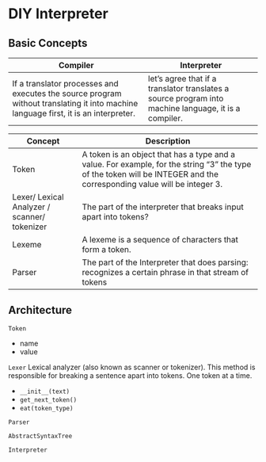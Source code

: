 # DIY Interpreter

## Basic Concepts

Compiler | Interpreter
-|-
If a translator processes and executes the source program without translating it into machine language first, it is an interpreter.|let’s agree that if a translator translates a source program into machine language, it is a compiler.

Concept | Description
-|-
Token | A token is an object that has a type and a value. For example, for the string “3” the type of the token will be INTEGER and the corresponding value will be integer 3.
Lexer/ Lexical Analyzer / scanner/ tokenizer| The part of the interpreter that breaks input apart into tokens?
Lexeme | A lexeme is a sequence of characters that form a token.
Parser | The part of the Interpreter that does parsing: recognizes a certain phrase in that stream of tokens

## Architecture

`Token`
 + name
 + value

`Lexer`
Lexical analyzer (also known as scanner or tokenizer).
This method is responsible for breaking a sentence apart into tokens. One token at a time.
 + `__init__(text)`
 + `get_next_token()`
 + `eat(token_type)`


`Parser`

`AbstractSyntaxTree`

`Interpreter`